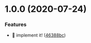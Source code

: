 # 1.0.0 (2020-07-24)


### Features

* 🎸 implement it! ([46388bc](https://github.com/suin/google-cloud-typed-pubsub-function/commit/46388bc10892175ba1043bba1330b634fb181a4d))
